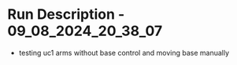 # Run Description - 09_08_2024_20_38_07

- testing uc1 arms without base control and moving base manually

